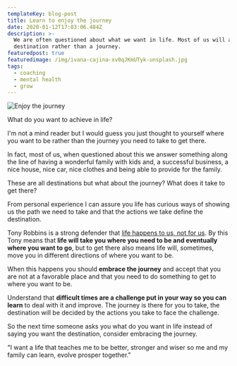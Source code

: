 ```yaml
---
templateKey: blog-post
title: Learn to enjoy the journey
date: 2020-01-12T17:03:06.484Z
description: >-
  We are often questioned about what we want in life. Most of us will answer the
  destination rather than a journey.
featuredpost: true
featuredimage: /img/ivana-cajina-xv0qJKmUTyk-unsplash.jpg
tags:
  - coaching
  - mental health
  - grow
---
```

![Enjoy the journey](/img/ivana-cajina-xv0qJKmUTyk-unsplash.jpg "Enjoy the journey")



What do you want to achieve in life? 

I'm not a mind reader but I would guess you just thought to yourself where you want to be rather than the journey you need to take to get there.

In fact, most of us, when questioned about this we answer something along the line of having a wonderful family with kids and, a successful business, a nice house, nice car, nice clothes and being able to provide for the family.

These are all destinations but what about the journey? What does it take to get there?

From personal experience I can assure you life has curious ways of showing us the path we need to take and that the actions we take define the destination. 

Tony Robbins is a strong defender that [life happens to us, not for us](https://www.tonyrobbins.com/mind-meaning/life-is-happening-for-me/). By this Tony means that **life will take you where you need to be and eventually where you want to go**, but to get there also means life will, sometimes, move you in different directions of where you want to be.

When this happens you should **embrace the journey** and accept that you are not at a favorable place and that you need to do something to get to where you want to be. 

Understand that **difficult times are a challenge put in your way so you can learn** to deal with it and improve. The journey is there for you to take, the destination will be decided by the actions you take to face the challenge.

So the next time someone asks you what do you want in life instead of saying you want the destination, consider embracing the journey.

"I want a life that teaches me to be better, stronger and wiser so me and my family can learn, evolve prosper together."
